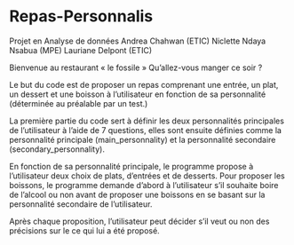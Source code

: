 # Repas-Personnalis
Projet en Analyse de données 
Andrea Chahwan (ETIC)
Niclette Ndaya Nsabua (MPE)
Lauriane Delpont (ETIC)

Bienvenue au restaurant « le fossile »
Qu’allez-vous manger ce soir ?

Le but du code est de proposer un repas comprenant une entrée, un plat, un dessert et une boisson à l’utilisateur en fonction de sa personnalité (déterminée au préalable par un test.)

La première partie du code sert à définir les deux personnalités principales de l’utilisateur à l’aide de 7 questions, elles sont ensuite définies comme la personnalité principale (main_personnality) et la personnalité secondaire (secondary_personnality). 

En fonction de sa personnalité principale, le programme propose à l’utilisateur deux choix de plats, d’entrées et de desserts.
Pour proposer les boissons, le programme demande d’abord à l’utilisateur s’il souhaite boire de l’alcool ou non avant de proposer une boissons en se basant sur la personnalité secondaire de l’utilisateur.

Après chaque proposition, l’utilisateur peut décider s’il veut ou non des précisions sur le ce qui lui a été proposé.
